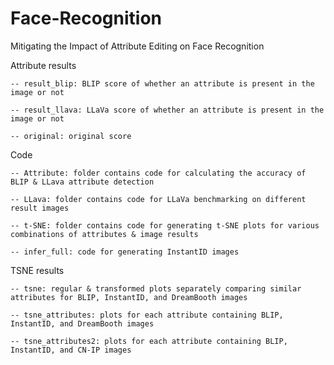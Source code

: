 # Face-Recognition
Mitigating the Impact of Attribute Editing on Face Recognition


Attribute results

    -- result_blip: BLIP score of whether an attribute is present in the image or not

    -- result_llava: LLaVa score of whether an attribute is present in the image or not

    -- original: original score

Code

    -- Attribute: folder contains code for calculating the accuracy of BLIP & LLava attribute detection

    -- LLava: folder contains code for LLaVa benchmarking on different result images

    -- t-SNE: folder contains code for generating t-SNE plots for various combinations of attributes & image results

    -- infer_full: code for generating InstantID images
        
TSNE results

    -- tsne: regular & transformed plots separately comparing similar attributes for BLIP, InstantID, and DreamBooth images
    
    -- tsne_attributes: plots for each attribute containing BLIP, InstantID, and DreamBooth images
    
    -- tsne_attributes2: plots for each attribute containing BLIP, InstantID, and CN-IP images
